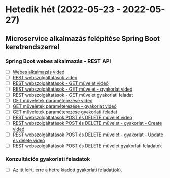 # Hetedik hét (2022-05-23 - 2022-05-27)

## Microservice alkalmazás felépítése Spring Boot keretrendszerrel

### Spring Boot webes alkalmazás - REST API

* [ ] [Webes alkalmazás videó](https://e-learning.training360.com/courses/take/architect/lessons/18118985-webes-alkalmazas)
* [ ] [REST webszolgáltatások videó](https://e-learning.training360.com/courses/take/architect/lessons/18119181-rest-webszolgaltatasok)
* [ ] [REST webszolgáltatások - GET művelet videó](https://e-learning.training360.com/courses/take/java-spring-boot-microservices/lessons/20549195-rest-webszolgaltatasok-get-muvelet)
* [ ] [REST webszolgáltatások - GET művelet - gyakorlat videó](https://e-learning.training360.com/courses/take/java-spring-boot-microservices/lessons/23268878-rest-webszolgaltatasok-get-muvelet-gyakorlat)
* [ ] REST webszolgáltatások - GET művelet gyakorlati feladat
* [ ] [GET műveletek paraméterezése videó](https://e-learning.training360.com/courses/take/java-spring-boot-microservices/lessons/20548795-get-muveletek-parameterezese)
* [ ] [GET műveletek paraméterezése - gyakorlat videó](https://e-learning.training360.com/courses/take/java-spring-boot-microservices/lessons/23268942-get-muveletek-parameterezese-gyakorlat)
* [ ] GET műveletek paraméterezése gyakorlati feladat
* [ ] [REST webszolgáltatások POST és DELETE művelet videó](https://e-learning.training360.com/courses/take/java-spring-boot-microservices/lessons/20548584-rest-webszolgaltatasok-post-es-delete-muvelet)
* [ ] [REST webszolgáltatások POST és DELETE művelet - gyakorlat - Create videó](https://e-learning.training360.com/courses/take/java-spring-boot-microservices/lessons/23269065-rest-webszolgaltatasok-post-es-delete-muvelet-gyakorlat-create)
* [ ] [REST webszolgáltatások POST és DELETE művelet - gyakorlat - Update és delete videó](https://e-learning.training360.com/courses/take/java-spring-boot-microservices/lessons/23269078-rest-webszolgaltatasok-post-es-delete-muvelet-gyakorlat-update-es-delete)
* [ ]  REST webszolgáltatások POST és DELETE művelet gyakorlati feladatok

### Konzultációs gyakorlati feladatok

* [ ] Az [itt](https://github.com/Strukturavaltas2-Halado-Java/java-strukturavalto2-halado/blob/master/labs.md) leírt, erre a hétre kiadott gyakorlati feladat(ok). 
